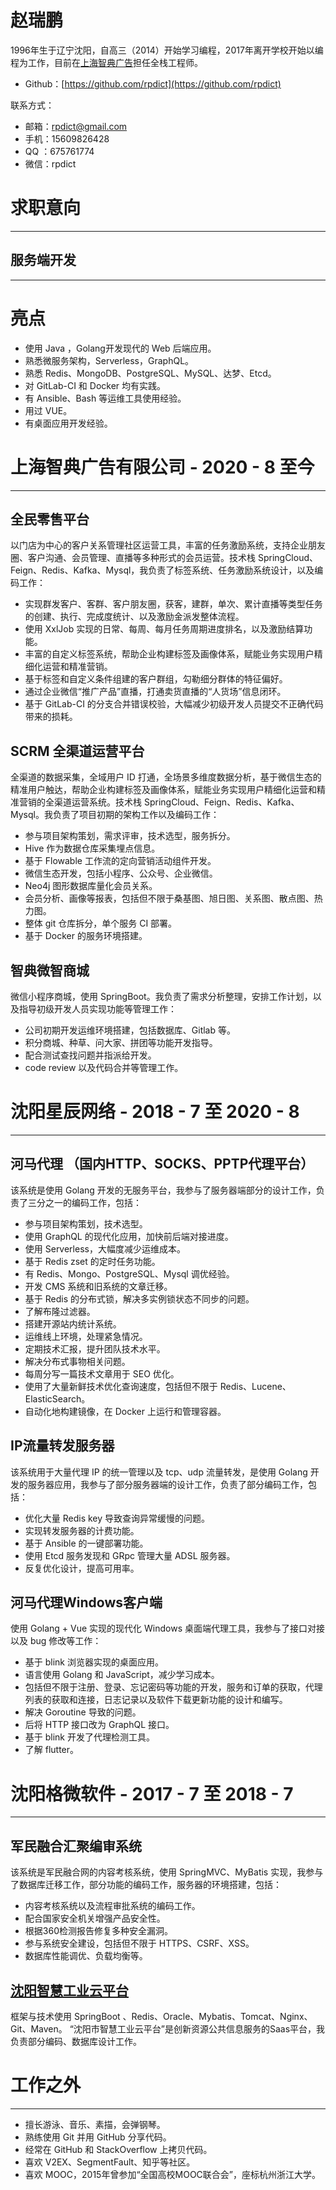# 赵瑞鹏

1996年生于辽宁沈阳，自高三（2014）开始学习编程，2017年离开学校开始以编程为工作，目前在[上海智典广告](http://www.win-code.com/)担任全栈工程师。

* Github：[https://github.com/rpdict](https://github.com/rpdict)

联系方式：

* 邮箱：[rpdict@gmail.com](mailto:rpdict@gmail.com)
* 手机：15609826428
* QQ ：675761774
* 微信：rpdict

# 求职意向

* * *

## 服务端开发

* * *

# 亮点

* 使用 Java ，Golang开发现代的 Web 后端应用。
* 熟悉微服务架构，Serverless，GraphQL。
* 熟悉 Redis、MongoDB、PostgreSQL、MySQL、达梦、Etcd。
* 对 GitLab-CI 和 Docker 均有实践。
* 有 Ansible、Bash 等运维工具使用经验。
* 用过 VUE。
* 有桌面应用开发经验。

# 上海智典广告有限公司 - 2020 - 8 至今

* * *

## 全民零售平台

以门店为中心的客户关系管理社区运营工具，丰富的任务激励系统，支持企业朋友圈、客户沟通、会员管理、直播等多种形式的会员运营。技术栈 SpringCloud、Feign、Redis、Kafka、Mysql，我负责了标签系统、任务激励系统设计，以及编码工作：

* 实现群发客户、客群、客户朋友圈，获客，建群，单次、累计直播等类型任务的创建、执行、完成度统计、以及激励金派发整体流程。
* 使用 XxlJob 实现的日常、每周、每月任务周期进度排名，以及激励结算功能。
* 丰富的自定义标签系统，帮助企业构建标签及画像体系，赋能业务实现用户精细化运营和精准营销。
* 基于标签和自定义条件组建的客户群组，勾勒细分群体的特征偏好。
* 通过企业微信“推广产品”直播，打通卖货直播的“人货场”信息闭环。
* 基于 GitLab-CI 的分支合并错误校验，大幅减少初级开发人员提交不正确代码带来的损耗。

## SCRM 全渠道运营平台

全渠道的数据采集，全域用户 ID 打通，全场景多维度数据分析，基于微信生态的精准用户触达，帮助企业构建标签及画像体系，赋能业务实现用户精细化运营和精准营销的全渠道运营系统。技术栈 SpringCloud、Feign、Redis、Kafka、Mysql。我负责了项目初期的架构工作以及编码工作：

* 参与项目架构策划，需求评审，技术选型，服务拆分。
* Hive 作为数据仓库采集埋点信息。
* 基于 Flowable 工作流的定向营销活动组件开发。
* 微信生态开发，包括小程序、公众号、企业微信。
* Neo4j 图形数据库量化会员关系。
* 会员分析、画像等报表，包括但不限于桑基图、旭日图、关系图、散点图、热力图。
* 整体 git 仓库拆分，单个服务 CI 部署。
* 基于 Docker 的服务环境搭建。

## 智典微智商城

微信小程序商城，使用 SpringBoot。我负责了需求分析整理，安排工作计划，以及指导初级开发人员实现功能等管理工作：

* 公司初期开发运维环境搭建，包括数据库、Gitlab 等。
* 积分商城、种草、问大家、拼团等功能开发指导。
* 配合测试查找问题并指派给开发。
* code review 以及代码合并等管理工作。

# 沈阳星辰网络 - 2018 - 7 至 2020 - 8

* * *

## 河马代理 （国内HTTP、SOCKS、PPTP代理平台）

该系统是使用 Golang 开发的无服务平台，我参与了服务器端部分的设计工作，负责了三分之一的编码工作，包括：

* 参与项目架构策划，技术选型。
* 使用 GraphQL 的现代化应用，加快前后端对接进度。
* 使用 Serverless，大幅度减少运维成本。
* 基于 Redis zset 的定时任务功能。
* 有 Redis、Mongo、PostgreSQL、Mysql 调优经验。
* 开发 CMS 系统和旧系统的文章迁移。
* 基于 Redis 的分布式锁，解决多实例锁状态不同步的问题。
* 了解布隆过滤器。
* 搭建开源站内统计系统。
* 运维线上环境，处理紧急情况。
* 定期技术汇报，提升团队技术水平。
* 解决分布式事物相关问题。
* 每周分写一篇技术文章用于 SEO 优化。
* 使用了大量新鲜技术优化查询速度，包括但不限于 Redis、Lucene、ElasticSearch。
* 自动化地构建镜像，在 Docker 上运行和管理容器。

## IP流量转发服务器

该系统用于大量代理 IP 的统一管理以及 tcp、udp 流量转发，是使用 Golang 开发的服务器应用，我参与了部分服务器端的设计工作，负责了部分编码工作，包括：

* 优化大量 Redis key 导致查询异常缓慢的问题。
* 实现转发服务器的计费功能。
* 基于 Ansible 的一键部署功能。
* 使用 Etcd 服务发现和 GRpc 管理大量 ADSL 服务器。
* 反复优化设计，提高可用率。

## 河马代理Windows客户端

使用 Golang + Vue 实现的现代化 Windows 桌面端代理工具，我参与了接口对接以及 bug 修改等工作：

* 基于 blink 浏览器实现的桌面应用。
* 语言使用 Golang 和 JavaScript，减少学习成本。
* 包括但不限于注册、登录、忘记密码等功能的开发，服务和订单的获取，代理列表的获取和连接，日志记录以及软件下载更新功能的设计和编写。
* 解决 Goroutine 导致的问题。
* 后将 HTTP 接口改为 GraphQL 接口。
* 基于 blink 开发了代理检测工具。
* 了解 flutter。

# 沈阳格微软件 - 2017 - 7 至 2018 - 7

* * *

## 军民融合汇聚编审系统

该系统是军民融合网的内容考核系统，使用 SpringMVC、MyBatis 实现，我参与了数据库迁移工作，部分功能的编码工作，服务器的环境搭建，包括：

* 内容考核系统以及流程审批系统的编码工作。
* 配合国家安全机关增强产品安全性。
* 根据360检测报告修复多种安全漏洞。
* 参与系统安全建设，包括但不限于 HTTPS、CSRF、XSS。
* 数据库性能调优、负载均衡等。

## [沈阳智慧工业云平台](http://www.gytaobao.cn:9292/)

框架与技术使用 SpringBoot 、Redis、Oracle、Mybatis、Tomcat、Nginx、Git、Maven。
“沈阳市智慧工业云平台”是创新资源公共信息服务的Saas平台，我负责部分编码、数据库设计工作。

# 工作之外

* * *

* 擅长游泳、音乐、素描，会弹钢琴。
* 熟练使用 Git 并用 GitHub 分享代码。
* 经常在 GitHub 和 StackOverflow 上拷贝代码。
* 喜欢 V2EX、SegmentFault、知乎等社区。
* 喜欢 MOOC，2015年曾参加“全国高校MOOC联合会”，座标杭州浙江大学。
